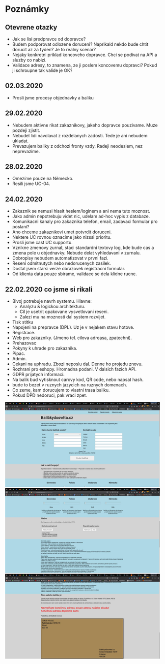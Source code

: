 # Poznámky

## Otevrene otazky

* Jak se lisi predpravce od dopravce?
* Budem podporovat odlozene doruceni? Naprikald nekdo bude chtit dorucit az za tyden? Je to realny scenar?
* Nejaky konkretni priklad koncoveho dopravce. Chci se podivat na API a sluzby co nabizi.
* Validace adresy, to znamena, ze ji poslem koncovemu dopravci? Pokud ji schroupne tak valide je OK?

## 02.03.2020

* Prosli jsme procesy objednavky a baliku

## 29.02.2020

* Nebudem aktivne rikat zakaznikovy, jakeho dopravce pouzivame. Muze pozdeji zjistit.
* Nebudel lidi navolavat z rozdelanych zadosti. Tede je ani nebudem ukladat.
* Prevazujem baliky z odchozi fronty vzdy. Radeji neodeslem, nez neprevazime.

## 28.02.2020

* Omezíme pouze na Německo.
* Resili jsme UC-04.

## 24.02.2020

* Zakaznik se nemusi hlasit heslem/loginem a ani nema tuto moznost.
* Jako admin nepotrebuju videt nic, udelam ad-hoc vypis z databaze.
* Komunikacni kanaly pro zakaznika telefon, email, zadavaci formular pro poslani?
* Ano chceme zakaznikovi umet potvrdit doruceni.
* Nektere UC rovnou oznacime jako nizssi prioritu.
* Prosli jsme cast UC supportu.
* Vznikne zmenovy zurnal, staci standardni textovy log, kde bude cas a zmena pole u objednavky. Nebude delat vyhledavani v zurnalu.
* Dobropisy nebudem automatizovat v prvni fazi.
* Reseni odmitnutych nebo nedorucenych zasilek.
* Dostal jsem starsi verze obrazovek registracni formular.
* Od klienta data pouze sbirame, validace se dela klidne rucne.

## 22.02.2020 co jsme si rikali 

* Bivoj potrebuje navrh systemu. Hlavne:
     * Analyzu & logickou architekturu.
     * Cil je usetrit opakovane vysvetlovani reseni.
     * Zalezi mu na moznosti dal system rozvijet.
* Tisk stitku
* Napojeni na prepravce (DPL). Uz je v nejakem stavu hotove.
* Registrace.
* Web pro zakazniky. (Jmeno tel. cilova adreasa, zpatechni).
* Prehazovac
* Pokyny k uhrade pro zakaznika.
* Pipac.
* Admin.
* Cekani na uphradu. Zbozi neposlu dal. Denne ho projedu znovu.
* Rozhrani pro eshopy. Hromadna podani. V dalsich fazich API.
* GDPR prijatych informaci.
* Na balik bud vytisknout carovy kod, QR code, nebo napsat hash.
* bude to bezet v ruznych jazycich na ruznych domenach.
* Co zeme, kam dorucujem to vlastni trasa baliku.
* Pokud DPD nedoruci, pak vraci zpet. 

![Puvodni navrh 1](./imgs/original-1.jpeg "Puvodni 1")
![Puvodni navrh 2](./imgs/original-2.jpeg "Puvodni 2")
![Puvodni navrh 3](./imgs/original-3.jpeg "Puvodni 3")




